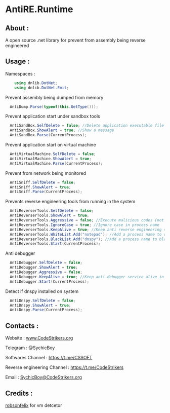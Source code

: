 # AntiRE.Runtime
About :
-------
A open source .net library for prevent from assembly being reverse engineered

Usage :
-------
Namespaces :

```C#
    using dnlib.DotNet;
    using dnlib.DotNet.Emit;
```

Prevent assembly being dumped from memory

```C#
  AntiDump.Parse(typeof(this.GetType()));
```

Prevent application start under sandbox tools

```C#
  AntiSandBox.SelfDelete = false; //Delete application executable file
  AntiSandBox.ShowAlert = true; //Show a message
  AntiSandBox.Parse(CurrentProcess);
```

Prevent application start on virtual machine

```C#
  AntiVirtualMachine.SelfDelete = false;
  AntiVirtualMachine.ShowAlert = true;
  AntiVirtualMachine.Parse(CurrentProcess);
```

Prevent from network being monitored

```C#
  AntiSniff.SelfDelete = false;
  AntiSniff.ShowAlert = true;
  AntiSniff.Parse(CurrentProcess);
```

Prevents reverse engineering tools from running in the system

```C#
  AntiReverserTools.SelfDelete = false;
  AntiReverserTools.ShowAlert = true;
  AntiReverserTools.Aggressive = false; //Execute malicious codes (not recommended)
  AntiReverserTools.IgnoreCase = true; //Ignore case in process name
  AntiReverserTools.KeepAlive = true; //Keep anti reverse engineering service alive in background
  AntiReverserTools.WhiteList.Add("notepad"); //Add a process name to whitelist
  AntiReverserTools.BlackList.Add("dnspy"); //Add a process name to blacklist
  AntiReverserTools.Start(CurrentProcess);
```

Anti debugger

```C#
  AntiDebugger.SelfDelete = false;
  AntiDebugger.ShowAlert = true;
  AntiDebugger.Aggressive = false;
  AntiDebugger.KeepAlive = true; //Keep anti debugger service alive in background
  AntiDebugger.Start(CurrentProcess);
```

Detect if dnspy installed on system

```C#
  AntiDnspy.SelfDelete = false;
  AntiDnspy.ShowAlert = true;
  AntiDnspy.Parse(CurrentProcess);
```

Contacts :
-------
Website : www.CodeStrikers.org

Telegram : @SychicBoy

Softwares Channel : https://t.me/CSSOFT

Reverse engineering Channel : https://t.me/CodeStrikers

Email : SychicBoy@CodeStrikers.org

Credits :
-------
[robsonfelix](https://github.com/robsonfelix) for vm detcetor


